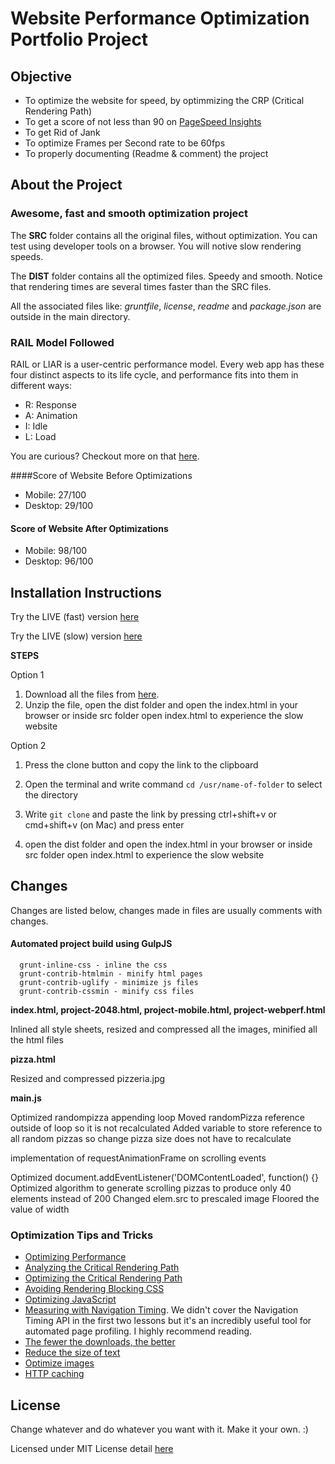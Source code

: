 # Website Performance Optimization Portfolio Project

## Objective

- To optimize the website for speed, by optimmizing the CRP (Critical Rendering Path)
- To get a score of not less than 90 on [PageSpeed Insights](https://developers.google.com/speed/pagespeed/insights/)
- To get Rid of Jank
- To optimize Frames per Second rate to be 60fps
- To properly documenting (Readme & comment) the project

## About the Project

### Awesome, fast and smooth optimization project

The **SRC** folder contains all the original files, without optimization. You can test using developer tools on a browser. You will notive slow rendering speeds.

The **DIST** folder contains all the optimized files. Speedy and smooth. Notice that rendering times are several times faster than the SRC files.

All the associated files like: *gruntfile*, *license*, *readme* and *package.json* are outside in the main directory.

### RAIL Model Followed

RAIL or LIAR is a user-centric performance model. Every web app has these four distinct aspects to its life cycle, and performance fits into them in different ways:

- R: Response
- A: Animation
- I: Idle
- L: Load

You are curious? Checkout more on that [here](https://developers.google.com/web/fundamentals/performance/rail).

####Score of Website Before Optimizations

- Mobile: 27/100
- Desktop: 29/100

#### Score of Website After Optimizations

- Mobile: 98/100
- Desktop: 96/100

## Installation Instructions

Try the LIVE (fast) version  [here](https://gautamgahlawat.github.io/mobile-portfolio-performance-optimization/dist/index.html)

Try the LIVE (slow) version [here](https://gautamgahlawat.github.io/mobile-portfolio-performance-optimization/src/index.html)

**STEPS**

Option 1

1. Download all the files from [here](https://github.com/gautamgahlawat/mobile-portfolio-performance-optimization/archive/master.zip).
2. Unzip the file, open the dist folder and open the index.html in your browser or inside src folder open index.html to experience the slow website


Option 2

1. Press the clone button and copy the link to the clipboard

2. Open the terminal and write command `cd /usr/name-of-folder` to select the directory
3. Write `git clone` and paste the link by pressing ctrl+shift+v or cmd+shift+v (on Mac) and press enter
4. open the dist folder and open the index.html in your browser or inside src folder open index.html to experience the slow website

## Changes

Changes are listed below, changes made in files are usually comments with changes.

#### Automated project build using GulpJS

```
  grunt-inline-css - inline the css
  grunt-contrib-htmlmin - minify html pages
  grunt-contrib-uglify - minimize js files
  grunt-contrib-cssmin - minify css files
```

**index.html, project-2048.html, project-mobile.html, project-webperf.html**

Inlined all style sheets, resized and compressed all the images, minified all the html files

**pizza.html**

Resized and compressed pizzeria.jpg

**main.js**

Optimized randompizza appending loop Moved randomPizza reference outside of loop so it is not recalculated Added variable to store reference to all random pizzas so change pizza size does not have to recalculate

implementation of requestAnimationFrame on scrolling events

Optimized document.addEventListener('DOMContentLoaded', function() {} Optimized algorithm to generate scrolling pizzas to produce only 40 elements instead of 200 Changed elem.src to prescaled image Floored the value of width

### Optimization Tips and Tricks
* [Optimizing Performance](https://developers.google.com/web/fundamentals/performance/ "web performance")
* [Analyzing the Critical Rendering Path](https://developers.google.com/web/fundamentals/performance/critical-rendering-path/analyzing-crp.html "analyzing crp")
* [Optimizing the Critical Rendering Path](https://developers.google.com/web/fundamentals/performance/critical-rendering-path/optimizing-critical-rendering-path.html "optimize the crp!")
* [Avoiding Rendering Blocking CSS](https://developers.google.com/web/fundamentals/performance/critical-rendering-path/render-blocking-css.html "render blocking css")
* [Optimizing JavaScript](https://developers.google.com/web/fundamentals/performance/critical-rendering-path/adding-interactivity-with-javascript.html "javascript")
* [Measuring with Navigation Timing](https://developers.google.com/web/fundamentals/performance/critical-rendering-path/measure-crp.html "nav timing api"). We didn't cover the Navigation Timing API in the first two lessons but it's an incredibly useful tool for automated page profiling. I highly recommend reading.
* <a href="https://developers.google.com/web/fundamentals/performance/optimizing-content-efficiency/eliminate-downloads.html">The fewer the downloads, the better</a>
* <a href="https://developers.google.com/web/fundamentals/performance/optimizing-content-efficiency/optimize-encoding-and-transfer.html">Reduce the size of text</a>
* <a href="https://developers.google.com/web/fundamentals/performance/optimizing-content-efficiency/image-optimization.html">Optimize images</a>
* <a href="https://developers.google.com/web/fundamentals/performance/optimizing-content-efficiency/http-caching.html">HTTP caching</a>

## License

Change whatever and do whatever you want with it. Make it your own. :)

Licensed under MIT License detail [here](https://github.com/gautamgahlawat/mobile-portfolio-performance-optimization/blob/master/LICENSE)
